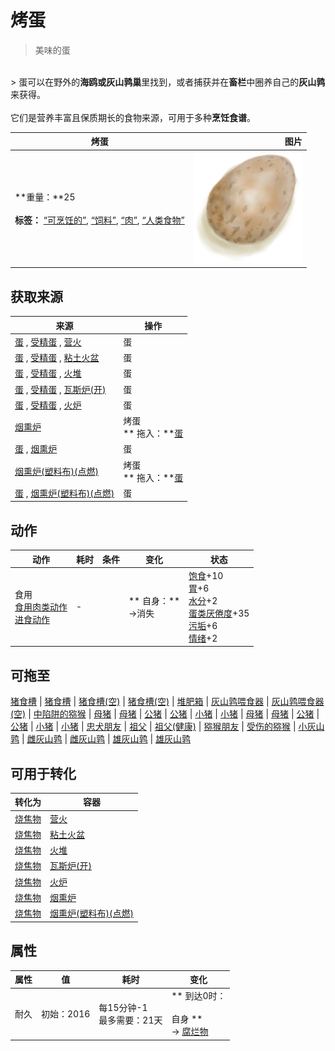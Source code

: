 # 烤蛋  
> 美味的蛋  
<br>  
> 蛋可以在野外的<b>海鸥或灰山鹑巢</b>里找到，或者捕获并在<b>畜栏</b>中圈养自己的<b>灰山鹑</b>来获得。<br><br>它们是营养丰富且保质期长的食物来源，可用于多种<b>烹饪食谱</b>。  
  
  烤蛋  |   图片   
 ----  |  ----:   
 **重量：**25<br><br>**标签：**	[“可烹饪的”](tag_Cookable.md), [“饲料”](tag_Feed.md), [“肉”](tag_Meat.md), [“人类食物”](tag_HumanFood.md)  |  <img decoding="async" src="Sprite/EggRoasted.png" href="a.md" style="max-width:300px;max-height:300px;">   
  
## 获取来源  
来源  |  操作  
----  |  ----  
[蛋](Egg.md) , [受精蛋](EggPartridgeFertilized.md) , [营火](Campfire.md)  |  蛋  
[蛋](Egg.md) , [受精蛋](EggPartridgeFertilized.md) , [粘土火盆](ClayFirePit.md)  |  蛋  
[蛋](Egg.md) , [受精蛋](EggPartridgeFertilized.md) , [火堆](Fire.md)  |  蛋  
[蛋](Egg.md) , [受精蛋](EggPartridgeFertilized.md) , [瓦斯炉(开)](GasCookerOn.md)  |  蛋  
[蛋](Egg.md) , [受精蛋](EggPartridgeFertilized.md) , [火炉](Stove.md)  |  蛋  
[烟熏炉](Smoker.md)  |  烤蛋<br>** 拖入：**[蛋](Egg.md)  
[蛋](Egg.md) , [烟熏炉](Smoker.md)  |  蛋  
[烟熏炉(塑料布)(点燃)](SmokerPlastic.md)  |  烤蛋<br>** 拖入：**[蛋](Egg.md)  
[蛋](Egg.md) , [烟熏炉(塑料布)(点燃)](SmokerPlastic.md)  |  蛋  
## 动作  
动作  |  耗时  |  条件  |  变化  |  状态  
----  |  ----  |  ----  |  ----  |  ----  
食用<br>[食用肉类动作](CarnivorousAction.md)<br>[进食动作](EatingAction.md)  |  -  |    |  ** 自身：**<br>→消失  |  [饱食](Satiation.md)+10<br>[胃](Stomach.md)+6<br>[水分](Hydration.md)+2<br>[蛋类<nobr>厌倦度</nobr>](SaturationEggs.md)+35<br>[污垢](Filth.md)+6<br>[情绪](Morale.md)+2  
## 可拖至  
[猪食槽](BoarFeeder.md) | [猪食槽](BoarFeeder.md) | [猪食槽(空)](BoarFeederEmpty.md) | [猪食槽(空)](BoarFeederEmpty.md) | [堆肥箱](CompostBin.md) | [灰山鹑喂食器](PartridgeFeeder.md) | [灰山鹑喂食器(空)](PartridgeFeederEmpty.md) | [中陷阱的猕猴](CageTrapMacaque.md) | [母猪](BoarEnclosureFemale.md) | [母猪](BoarEnclosureFemale.md) | [公猪](BoarEnclosureMale.md) | [公猪](BoarEnclosureMale.md) | [小猪](BoarEnclosurePiglet.md) | [小猪](BoarEnclosurePiglet.md) | [母猪](BoarTiedFemale.md) | [母猪](BoarTiedFemale.md) | [公猪](BoarTiedMale.md) | [公猪](BoarTiedMale.md) | [小猪](BoarTiedPiglet.md) | [小猪](BoarTiedPiglet.md) | [忠犬朋友](DogFriend.md) | [祖父](Grandfather.md) | [祖父(健康)](GrandfatherHealthy.md) | [猕猴朋友](MacaqueFriend.md) | [受伤的猕猴](MacaqueWounded.md) | [小灰山鹑](PartridgeChick.md) | [雌灰山鹑](PartridgeFemaleEnclosure.md) | [雌灰山鹑](PartridgeFemaleLive.md) | [雄灰山鹑](PartridgeMaleEnclosure.md) | [雄灰山鹑](PartridgeMaleLive.md)  
## 可用于转化  
转化为  |  容器  
----  |  ----  
[烧焦物](CharredRemains.md)  |  [营火](Campfire.md)  
[烧焦物](CharredRemains.md)  |  [粘土火盆](ClayFirePit.md)  
[烧焦物](CharredRemains.md)  |  [火堆](Fire.md)  
[烧焦物](CharredRemains.md)  |  [瓦斯炉(开)](GasCookerOn.md)  
[烧焦物](CharredRemains.md)  |  [火炉](Stove.md)  
[烧焦物](CharredRemains.md)  |  [烟熏炉](Smoker.md)  
[烧焦物](CharredRemains.md)  |  [烟熏炉(塑料布)(点燃)](SmokerPlastic.md)  
## 属性   
属性  |  值  |  耗时  |  变化  
----  |  ----  |  ----  |  ----  
耐久  |  初始：2016  |  每15分钟-1<br>最多需要：21天  |  ** 到达0时： **<br><br>** 自身 **<br>→ [腐烂物](RottenRemains.md)  


<script>document.title="烤蛋 - 卡牌生存百科 Card Survival Wiki";</script>